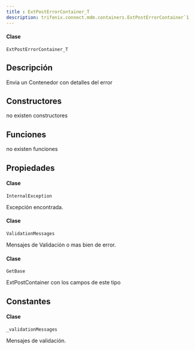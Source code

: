 ```yaml
---
title : ExtPostErrorContainer_T
description: trifenix.connect.mdm.containers.ExtPostErrorContainer`1
---
```




<CodeBlock slots = 'heading, code' repeat = '1' languages = 'C#' />

#### Clase
```
ExtPostErrorContainer_T
```

## Descripción
Envia un Contenedor con detalles del error
## Constructores

no existen constructores


## Funciones

no existen funciones

## Propiedades


<CodeBlock slots = 'heading, code' repeat = '1' languages = 'C#' />

#### Clase
```
InternalException
```


Excepción encontrada.

<CodeBlock slots = 'heading, code' repeat = '1' languages = 'C#' />

#### Clase
```
ValidationMessages
```


Mensajes de Validación o mas bien de error.

<CodeBlock slots = 'heading, code' repeat = '1' languages = 'C#' />

#### Clase
```
GetBase
```


ExtPostContainer con los campos de este tipo
## Constantes

<CodeBlock slots = 'heading, code' repeat = '1' languages = 'C#' />

#### Clase
```
_validationMessages
```


Mensajes de validación.
